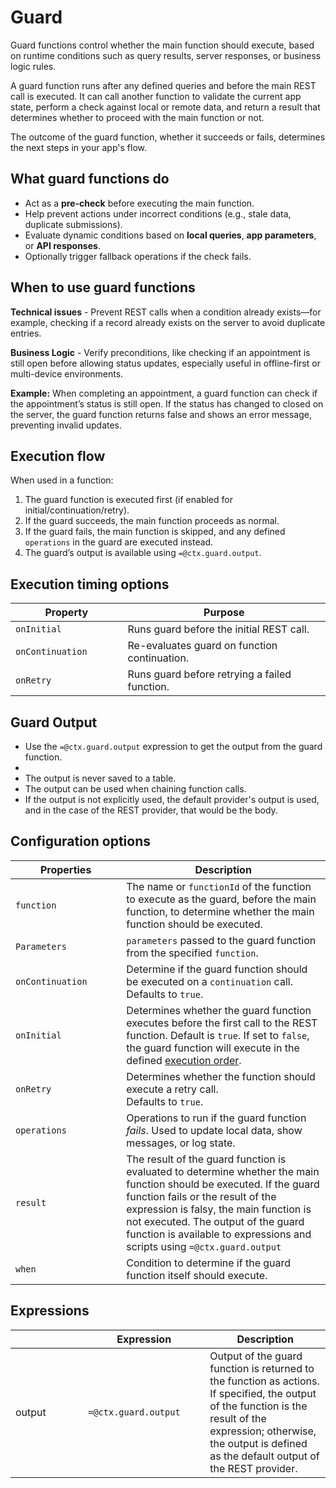 # Guard

Guard functions control whether the main function should execute, based on runtime conditions such as query results, server responses, or business logic rules.

A guard function runs after any defined queries and before the main REST call is executed. It can call another function to validate the current app state, perform a check against local or remote data, and return a result that determines whether to proceed with the main function or not.

The outcome of the guard function, whether it succeeds or fails, determines the next steps in your app's flow.

## What guard functions do

* Act as a **pre-check** before executing the main function.
* Help prevent actions under incorrect conditions (e.g., stale data, duplicate submissions).
* Evaluate dynamic conditions based on **local queries**, **app parameters**, or **API responses**.
* Optionally trigger fallback operations if the check fails.

## When to use guard functions

**Technical issues** - Prevent REST calls when a condition already exists—for example, checking if a record already exists on the server to avoid duplicate entries.

**Business Logic** - Verify preconditions, like checking if an appointment is still open before allowing status updates, especially useful in offline-first or multi-device environments.

**Example:** When completing an appointment, a guard function can check if the appointment’s status is still open. If the status has changed to closed on the server, the guard function returns false and shows an error message, preventing invalid updates.

## Execution flow

When used in a function:

1. The guard function is executed first (if enabled for initial/continuation/retry).
2. If the guard succeeds, the main function proceeds as normal.
3. If the guard fails, the main function is skipped, and any defined `operations` in the guard are executed instead.
4. The guard’s output is available using `=@ctx.guard.output`.

## Execution timing options

<table><thead><tr><th width="163.55078125">Property</th><th>Purpose</th></tr></thead><tbody><tr><td><code>onInitial</code></td><td>Runs guard before the initial REST call.</td></tr><tr><td><code>onContinuation</code></td><td>Re-evaluates guard on function continuation.</td></tr><tr><td><code>onRetry</code></td><td>Runs guard before retrying a failed function.</td></tr></tbody></table>

## Guard Output

* Use the `=@ctx.guard.output` expression to get the output from the guard function.
*
* The output is never saved to a table.
* The output can be used when chaining function calls.
* If the output is not explicitly used, the default provider's output is used, and in the case of the REST provider, that would be the body.

## Configuration options

<table><thead><tr><th width="161.26171875">Properties</th><th>Description</th></tr></thead><tbody><tr><td><code>function</code></td><td>The name or <code>functionId</code> of the function to execute as the guard, before the main function, to determine whether the main function should be executed.</td></tr><tr><td><code>Parameters</code></td><td><code>parameters</code> passed to the guard function from the specified <code>function</code>.</td></tr><tr><td><code>onContinuation</code></td><td>Determine if the guard function should be executed on a <code>continuation</code> call. Defaults to <code>true</code>.</td></tr><tr><td><code>onInitial</code></td><td>Determines whether the guard function executes before the first call to the REST function. Default is <code>true</code>. If set to <code>false</code>, the guard function will execute in the defined <a href="./#function-execution-order">execution order</a>.</td></tr><tr><td><code>onRetry</code></td><td>Determines whether the function should execute a retry call.<br>Defaults to <code>true</code>.</td></tr><tr><td><code>operations</code></td><td>Operations to run if the guard function <em>fails</em>. Used to update local data, show messages, or log state.</td></tr><tr><td><code>result</code></td><td>The result of the guard function is evaluated to determine whether the main function should be executed. If the guard function fails or the result of the expression is falsy, the main function is not executed. The output of the guard function is available to expressions and scripts using <code>=@ctx.guard.output</code></td></tr><tr><td><code>when</code></td><td>Condition to determine if the guard function itself should execute.</td></tr></tbody></table>

## Expressions

<table><thead><tr><th width="100.25390625"></th><th width="179.015625">Expression</th><th>Description</th></tr></thead><tbody><tr><td>output</td><td><code>=@ctx.guard.output</code></td><td>Output of the guard function is returned to the function as actions. If specified, the output of the function is the result of the expression; otherwise, the output is defined as the default output of the REST provider.</td></tr></tbody></table>
